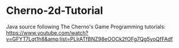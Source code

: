 Cherno-2d-Tutorial
==================

Java source following The Cherno's Game Programming tutorials: https://www.youtube.com/watch?v=GFYT7Lqt1h8&amp;list=PLlrATfBNZ98eOOCk2fOFg7Qg5yoQfFAdf
